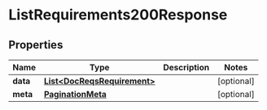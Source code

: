 

# ListRequirements200Response


## Properties

| Name | Type | Description | Notes |
|------------ | ------------- | ------------- | -------------|
|**data** | [**List&lt;DocReqsRequirement&gt;**](DocReqsRequirement.md) |  |  [optional] |
|**meta** | [**PaginationMeta**](PaginationMeta.md) |  |  [optional] |



